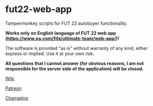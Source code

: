 # fut22-web-app 

Tampermonkey scripts for FUT 22 autobuyer functionality.

**Works only on English language of FUT 22 web app (https://www.ea.com/fifa/ultimate-team/web-app/)!**

The software is provided "as is" without warranty of any kind, either express or implied. Use it at your own risk.

**All questions that I cannot answer (for obvious reasons, I am not responsible for the server side of the application) will be closed.**

[Wiki](https://github.com/oRastor/fut22-web-app/wiki)

[Patreon](https://www.patreon.com/fut22_automatic)

[Changelog](https://github.com/oRastor/fut21-web-app/blob/master/CHANGELOG.md)

